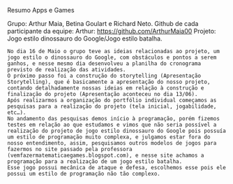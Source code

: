 Resumo Apps e Games

Grupo: Arthur Maia, Betina Goulart e Richard Neto.
Github de cada participante da equipe: Arthur: https://github.com/ArthurMaia00
Projeto: Jogo estilo dinossauro do Google/Jogo estilo batalha.


    No dia 16 de Maio o grupo teve as ideias relacionadas ao projeto, um jogo estilo o dinossauro do Google, com obstáculos e pontos a serem ganhos, e nesse mesmo dia desenvolveu a planilha do cronograma previsto de realização das atividades.
    O próximo passo foi a construção do storytelling (Apresentação Storytelling), que é basicamente a apresentação do nosso projeto, contando detalhadamente nossas ideias em relação à construção e finalização do projeto (Apresentação aconteceu no dia 13/06).
    Após realizarmos a organização do portfólio individual começamos as pesquisas para a realização do projeto (tela inicial, jogabilidade, etc…).
    No andamento das pesquisas demos início à programação, porém fizemos testes em relação ao que estudamos e vimos que não seria possível a realização do projeto de jogo estilo dinossauro do Google pois possuía um estilo de programação muito complexa, e julgamos estar fora do nosso entendimento, assim, pesquisamos outros modelos de jogos para fazermos no site passado pela professora (vemfazermatematicaegames.blogspot.com), e nesse site achamos a programação para a realização de um jogo estilo batalha.
    Esse jogo possui mecânica de ataque e defesa, escolhemos esse pois ele possui um estilo de programação não tão complexo.
    
